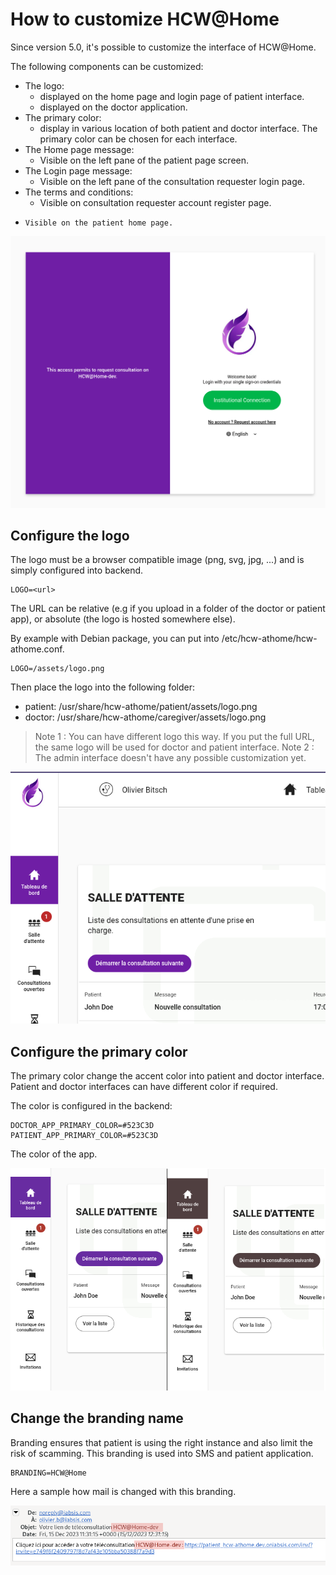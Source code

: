 
# How to customize HCW@Home

Since version 5.0, it's possible to customize the interface of HCW@Home.

The following components can be customized:

- The logo: 
    - displayed on the home page and login page of patient interface.
    - displayed on the doctor application.
- The primary color:
    - display in various location of both patient and doctor interface. The primary color can be chosen for each interface.
- The Home page message:
    - Visible on the left pane of the patient page screen.
- The Login page message:
    - Visible on the left pane of the consultation requester login page.
- The terms and conditions:
    - Visible on consultation requester account register page.
-     Visible on the patient home page.

![alt text](image-1.png)

## Configure the logo

The logo must be a browser compatible image (png, svg, jpg, ...) and is simply configured into backend.

```
LOGO=<url>
```

The URL can be relative (e.g if you upload in a folder of the doctor or patient app), or absolute (the logo is hosted somewhere else).

By example with Debian package, you can put into /etc/hcw-athome/hcw-athome.conf.

```
LOGO=/assets/logo.png
```

Then place the logo into the following folder:

- patient: /usr/share/hcw-athome/patient/assets/logo.png
- doctor: /usr/share/hcw-athome/caregiver/assets/logo.png

> Note 1 : You can have different logo this way. If you put the full URL, the same logo will be used for doctor and patient interface.
> Note 2 : The admin interface doesn't have any possible customization yet.


![alt text](image-2.png)

## Configure the primary color

The primary color change the accent color into patient and doctor interface. Patient and doctor interfaces can have different color if required.

The color is configured in the backend:

```
DOCTOR_APP_PRIMARY_COLOR=#523C3D
PATIENT_APP_PRIMARY_COLOR=#523C3D
```

The color of the app.

![alt text](image-3.png)

## Change the branding name

Branding ensures that patient is using the right instance and also limit the risk of scamming. This branding is used into SMS and patient application.

```
BRANDING=HCW@Home
```

Here a sample how mail is changed with this branding.

![alt text](image-6.png)
